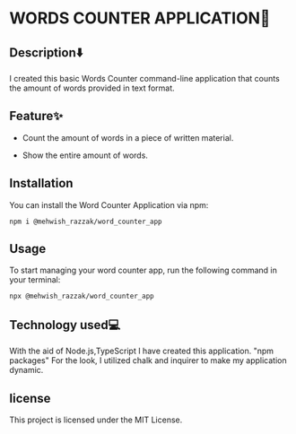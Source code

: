 # WORDS COUNTER APPLICATION📑

## Description⬇️

I created this basic Words Counter command-line application that counts the amount of words provided in text format. 

## Feature✨

* Count the amount of words in a piece of written material.

* Show the entire amount of words.



## Installation

You can install the Word Counter Application via npm:

    npm i @mehwish_razzak/word_counter_app

## Usage

To start managing your word counter app, run the following command in your terminal:

    npx @mehwish_razzak/word_counter_app


## Technology used💻

With the aid of Node.js,TypeScript I have created this application. "npm packages" For the look, I utilized chalk and inquirer to make my application dynamic.

## license

This project is licensed under the MIT License.


 
